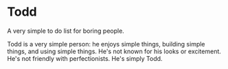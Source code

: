 # Todd
A very simple to do list for boring people. 

Todd is a very simple person: he enjoys simple things, building simple things, and using simple things. He's not known for his
looks or excitement. He's not friendly with perfectionists. He's simply Todd.  
